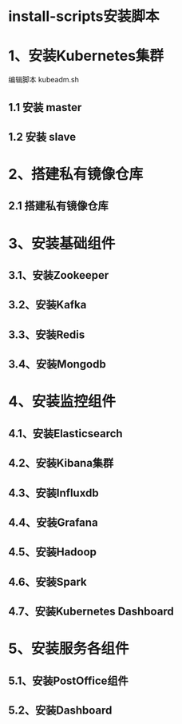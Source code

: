 # install-scripts安装脚本
# 1、安装Kubernetes集群
编辑脚本 kubeadm.sh
## 1.1 安装 master

## 1.2 安装 slave

# 2、搭建私有镜像仓库
## 2.1 搭建私有镜像仓库


# 3、安装基础组件
## 3.1、安装Zookeeper

## 3.2、安装Kafka

## 3.3、安装Redis

## 3.4、安装Mongodb

# 4、安装监控组件

## 4.1、安装Elasticsearch

## 4.2、安装Kibana集群

## 4.3、安装Influxdb

## 4.4、安装Grafana

## 4.5、安装Hadoop

## 4.6、安装Spark

## 4.7、安装Kubernetes Dashboard

# 5、安装服务各组件

## 5.1、安装PostOffice组件

## 5.2、安装Dashboard
